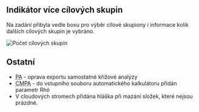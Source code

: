﻿---
categories: [fenix]
layout: fenix
---
## Indikátor více cílových skupin
Na zadání přibyla vedle boxu pro výběr cílové skupiony i informace kolik dalších cílových skupin je vybráno. 

![Počet cílových skupin]({{site.url}}/data/cilovkypocettooltip2.png "Počet cílových skupin")

## Ostatní
<ul>
	<li><abbr title="Postanalýza">PA</abbr> - oprava exportu samostatné křížové analýzy</li>
	<li><abbr title="Crossmediální postanalýza">CMPA</abbr> - do vstupního souboru automatického kalkulátoru přidán parametr Rhó</li>
	<li>V cloudových stromech přidána hláška při mazání složek, které nejsou prázdné.</li>
</ul>
